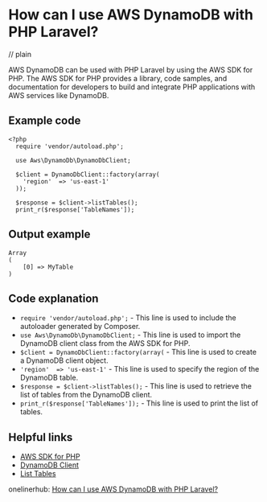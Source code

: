 # How can I use AWS DynamoDB with PHP Laravel?
// plain

AWS DynamoDB can be used with PHP Laravel by using the AWS SDK for PHP. The AWS SDK for PHP provides a library, code samples, and documentation for developers to build and integrate PHP applications with AWS services like DynamoDB.

## Example code

```
<?php
  require 'vendor/autoload.php';

  use Aws\DynamoDb\DynamoDbClient;

  $client = DynamoDbClient::factory(array(
    'region'  => 'us-east-1'
  ));

  $response = $client->listTables();
  print_r($response['TableNames']);
```

## Output example

```
Array
(
    [0] => MyTable
)
```

## Code explanation

- `require 'vendor/autoload.php';` - This line is used to include the autoloader generated by Composer.
- `use Aws\DynamoDb\DynamoDbClient;` - This line is used to import the DynamoDB client class from the AWS SDK for PHP.
- `$client = DynamoDbClient::factory(array(` - This line is used to create a DynamoDB client object.
- `'region'  => 'us-east-1'` - This line is used to specify the region of the DynamoDB table.
- `$response = $client->listTables();` - This line is used to retrieve the list of tables from the DynamoDB client.
- `print_r($response['TableNames']);` - This line is used to print the list of tables.

## Helpful links
- [AWS SDK for PHP](https://aws.amazon.com/sdk-for-php/)
- [DynamoDB Client](https://docs.aws.amazon.com/aws-sdk-php/v3/api/class-Aws.DynamoDb.DynamoDbClient.html)
- [List Tables](https://docs.aws.amazon.com/aws-sdk-php/v3/api/api-dynamodb-2012-08-10.html#listtables)

onelinerhub: [How can I use AWS DynamoDB with PHP Laravel?](https://onelinerhub.com/php-aws/how-can-i-use-aws-dynamodb-with-php-laravel)